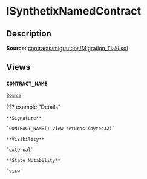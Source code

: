 # ISynthetixNamedContract

## Description

**Source:** [contracts/migrations/Migration_Tiaki.sol](https://github.com/Synthetixio/synthetix/tree/v2.77.1-alpha/contracts/migrations/Migration_Tiaki.sol)

## Views

### `CONTRACT_NAME`

<sub>[Source](https://github.com/Synthetixio/synthetix/tree/v2.77.1-alpha/contracts/migrations/Migration_Tiaki.sol#L9)</sub>

??? example "Details"

    **Signature**

    `CONTRACT_NAME() view returns (bytes32)`

    **Visibility**

    `external`

    **State Mutability**

    `view`
